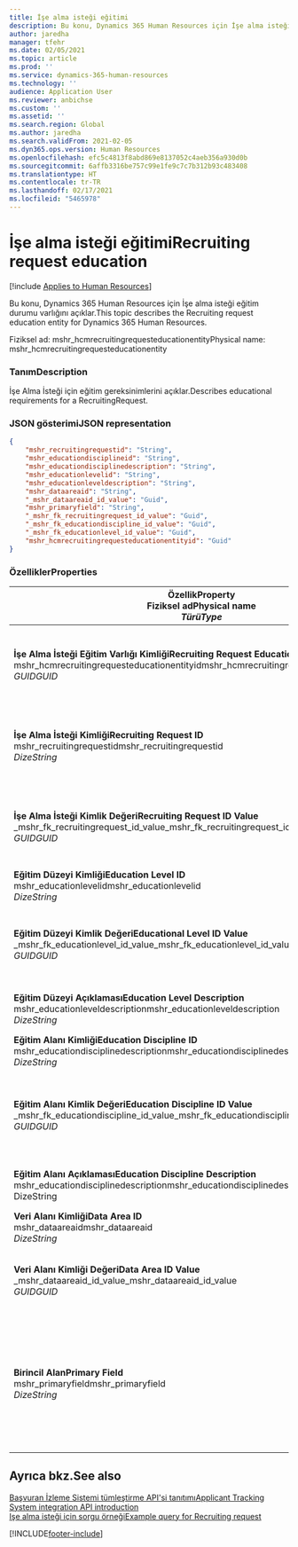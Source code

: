 ```yaml
---
title: İşe alma isteği eğitimi
description: Bu konu, Dynamics 365 Human Resources için İşe alma isteği eğitim durumu varlığını açıklar.
author: jaredha
manager: tfehr
ms.date: 02/05/2021
ms.topic: article
ms.prod: ''
ms.service: dynamics-365-human-resources
ms.technology: ''
audience: Application User
ms.reviewer: anbichse
ms.custom: ''
ms.assetid: ''
ms.search.region: Global
ms.author: jaredha
ms.search.validFrom: 2021-02-05
ms.dyn365.ops.version: Human Resources
ms.openlocfilehash: efc5c4813f8abd869e8137052c4aeb356a930d0b
ms.sourcegitcommit: 6affb3316be757c99e1fe9c7c7b312b93c483408
ms.translationtype: HT
ms.contentlocale: tr-TR
ms.lasthandoff: 02/17/2021
ms.locfileid: "5465978"
---
```

# <a name="recruiting-request-education"></a><span data-ttu-id="3b8c0-103">İşe alma isteği eğitimi</span><span class="sxs-lookup"><span data-stu-id="3b8c0-103">Recruiting request education</span></span>

[!include [Applies to Human Resources](../includes/applies-to-hr.md)]

<span data-ttu-id="3b8c0-104">Bu konu, Dynamics 365 Human Resources için İşe alma isteği eğitim durumu varlığını açıklar.</span><span class="sxs-lookup"><span data-stu-id="3b8c0-104">This topic describes the Recruiting request education entity for Dynamics 365 Human Resources.</span></span>

<span data-ttu-id="3b8c0-105">Fiziksel ad: mshr_hcmrecruitingrequesteducationentity</span><span class="sxs-lookup"><span data-stu-id="3b8c0-105">Physical name: mshr_hcmrecruitingrequesteducationentity</span></span>

### <a name="description"></a><span data-ttu-id="3b8c0-106">Tanım</span><span class="sxs-lookup"><span data-stu-id="3b8c0-106">Description</span></span>

<span data-ttu-id="3b8c0-107">İşe Alma İsteği için eğitim gereksinimlerini açıklar.</span><span class="sxs-lookup"><span data-stu-id="3b8c0-107">Describes educational requirements for a RecruitingRequest.</span></span>

### <a name="json-representation"></a><span data-ttu-id="3b8c0-108">JSON gösterimi</span><span class="sxs-lookup"><span data-stu-id="3b8c0-108">JSON representation</span></span>

```json
{
    "mshr_recruitingrequestid": "String",
    "mshr_educationdisciplineid": "String",
    "mshr_educationdisciplinedescription": "String",
    "mshr_educationlevelid": "String",
    "mshr_educationleveldescription": "String",
    "mshr_dataareaid": "String",
    "_mshr_dataareaid_id_value": "Guid",
    "mshr_primaryfield": "String",
    "_mshr_fk_recruitingrequest_id_value": "Guid",
    "_mshr_fk_educationdiscipline_id_value": "Guid",
    "_mshr_fk_educationlevel_id_value": "Guid",
    "mshr_hcmrecruitingrequesteducationentityid": "Guid"
}
```

### <a name="properties"></a><span data-ttu-id="3b8c0-109">Özellikler</span><span class="sxs-lookup"><span data-stu-id="3b8c0-109">Properties</span></span>

| <span data-ttu-id="3b8c0-110">Özellik</span><span class="sxs-lookup"><span data-stu-id="3b8c0-110">Property</span></span><br><span data-ttu-id="3b8c0-111">**Fiziksel ad**</span><span class="sxs-lookup"><span data-stu-id="3b8c0-111">**Physical name**</span></span><br><span data-ttu-id="3b8c0-112">**_Türü_**</span><span class="sxs-lookup"><span data-stu-id="3b8c0-112">**_Type_**</span></span> | <span data-ttu-id="3b8c0-113">Kullan</span><span class="sxs-lookup"><span data-stu-id="3b8c0-113">Use</span></span> | <span data-ttu-id="3b8c0-114">Tanım</span><span class="sxs-lookup"><span data-stu-id="3b8c0-114">Description</span></span> |
| --- | --- | --- |
| <span data-ttu-id="3b8c0-115">**İşe Alma İsteği Eğitim Varlığı Kimliği**</span><span class="sxs-lookup"><span data-stu-id="3b8c0-115">**Recruiting Request Education Entity ID**</span></span><br><span data-ttu-id="3b8c0-116">mshr_hcmrecruitingrequesteducationentityid</span><span class="sxs-lookup"><span data-stu-id="3b8c0-116">mshr_hcmrecruitingrequesteducationentityid</span></span><br><span data-ttu-id="3b8c0-117">*GUID*</span><span class="sxs-lookup"><span data-stu-id="3b8c0-117">*GUID*</span></span> | <span data-ttu-id="3b8c0-118">Salt okunur</span><span class="sxs-lookup"><span data-stu-id="3b8c0-118">Read-only</span></span><br><span data-ttu-id="3b8c0-119">Gerekli</span><span class="sxs-lookup"><span data-stu-id="3b8c0-119">Required</span></span> | <span data-ttu-id="3b8c0-120">İşe Alma İsteği Eğitim kaydı için sistem tarafından oluşturulan benzersiz tanımlayıcı.</span><span class="sxs-lookup"><span data-stu-id="3b8c0-120">System-generated unique identifier for the Recruiting Request Education record.</span></span> |
| <span data-ttu-id="3b8c0-121">**İşe Alma İsteği Kimliği**</span><span class="sxs-lookup"><span data-stu-id="3b8c0-121">**Recruiting Request ID**</span></span><br><span data-ttu-id="3b8c0-122">mshr_recruitingrequestid</span><span class="sxs-lookup"><span data-stu-id="3b8c0-122">mshr_recruitingrequestid</span></span><br><span data-ttu-id="3b8c0-123">*Dize*</span><span class="sxs-lookup"><span data-stu-id="3b8c0-123">*String*</span></span> | <span data-ttu-id="3b8c0-124">Bir kez yaz</span><span class="sxs-lookup"><span data-stu-id="3b8c0-124">Write-once</span></span><br><span data-ttu-id="3b8c0-125">Gerekli</span><span class="sxs-lookup"><span data-stu-id="3b8c0-125">Required</span></span> | <span data-ttu-id="3b8c0-126">İlgili işe alma isteğinin kullanıcı tarafından okunabilir benzersiz tanımlayıcısı.</span><span class="sxs-lookup"><span data-stu-id="3b8c0-126">The user-readable unique identifier of the related recruiting request.</span></span> |
| <span data-ttu-id="3b8c0-127">**İşe Alma İsteği Kimlik Değeri**</span><span class="sxs-lookup"><span data-stu-id="3b8c0-127">**Recruiting Request ID Value**</span></span><br><span data-ttu-id="3b8c0-128">_mshr_fk_recruitingrequest_id_value</span><span class="sxs-lookup"><span data-stu-id="3b8c0-128">_mshr_fk_recruitingrequest_id_value</span></span><br><span data-ttu-id="3b8c0-129">*GUID*</span><span class="sxs-lookup"><span data-stu-id="3b8c0-129">*GUID*</span></span> | <span data-ttu-id="3b8c0-130">Salt okunur</span><span class="sxs-lookup"><span data-stu-id="3b8c0-130">Read-only</span></span><br><span data-ttu-id="3b8c0-131">Gerekli</span><span class="sxs-lookup"><span data-stu-id="3b8c0-131">Required</span></span><br><span data-ttu-id="3b8c0-132">Yabancı anahtar: mshr_hcmrecruitingrequestentity içindeki mshr_hcmrecruitingrequestentityid</span><span class="sxs-lookup"><span data-stu-id="3b8c0-132">Foreign key: mshr_hcmrecruitingrequestentityid of mshr_hcmrecruitingrequestentity</span></span> | <span data-ttu-id="3b8c0-133">İlgili işe alma isteğinin sistem tarafından oluşturulan benzersiz tanımlayıcısı.</span><span class="sxs-lookup"><span data-stu-id="3b8c0-133">System-generated unique identifier of the related recruiting request.</span></span> |
| <span data-ttu-id="3b8c0-134">**Eğitim Düzeyi Kimliği**</span><span class="sxs-lookup"><span data-stu-id="3b8c0-134">**Education Level ID**</span></span><br><span data-ttu-id="3b8c0-135">mshr_educationlevelid</span><span class="sxs-lookup"><span data-stu-id="3b8c0-135">mshr_educationlevelid</span></span><br><span data-ttu-id="3b8c0-136">*Dize*</span><span class="sxs-lookup"><span data-stu-id="3b8c0-136">*String*</span></span> | <span data-ttu-id="3b8c0-137">Bir kez yaz</span><span class="sxs-lookup"><span data-stu-id="3b8c0-137">Write-once</span></span><br><span data-ttu-id="3b8c0-138">Gerekli</span><span class="sxs-lookup"><span data-stu-id="3b8c0-138">Required</span></span> | <span data-ttu-id="3b8c0-139">Gerekli eğitim seviyesi.</span><span class="sxs-lookup"><span data-stu-id="3b8c0-139">The level of education required.</span></span> |
| <span data-ttu-id="3b8c0-140">**Eğitim Düzeyi Kimlik Değeri**</span><span class="sxs-lookup"><span data-stu-id="3b8c0-140">**Educational Level ID Value**</span></span><br><span data-ttu-id="3b8c0-141">_mshr_fk_educationlevel_id_value</span><span class="sxs-lookup"><span data-stu-id="3b8c0-141">_mshr_fk_educationlevel_id_value</span></span><br><span data-ttu-id="3b8c0-142">*GUID*</span><span class="sxs-lookup"><span data-stu-id="3b8c0-142">*GUID*</span></span> | <span data-ttu-id="3b8c0-143">Salt okunur</span><span class="sxs-lookup"><span data-stu-id="3b8c0-143">Read-only</span></span><br><span data-ttu-id="3b8c0-144">Gerekli</span><span class="sxs-lookup"><span data-stu-id="3b8c0-144">Required</span></span><br><span data-ttu-id="3b8c0-145">Yabancı anahtar: mshr_hcmeducationlevelentity içindeki mshr_hcmeducationlevelentityid</span><span class="sxs-lookup"><span data-stu-id="3b8c0-145">Foreign key: mshr_hcmeducationlevelentityid of mshr_hcmeducationlevelentity</span></span> | <span data-ttu-id="3b8c0-146">Gerekli eğitim düzeyinin sistem tarafından oluşturulan benzersiz tanımlayıcısı.</span><span class="sxs-lookup"><span data-stu-id="3b8c0-146">System-generated unique identifier of the level of education required.</span></span> |
| <span data-ttu-id="3b8c0-147">**Eğitim Düzeyi Açıklaması**</span><span class="sxs-lookup"><span data-stu-id="3b8c0-147">**Education Level Description**</span></span><br><span data-ttu-id="3b8c0-148">mshr_educationleveldescription</span><span class="sxs-lookup"><span data-stu-id="3b8c0-148">mshr_educationleveldescription</span></span><br><span data-ttu-id="3b8c0-149">*Dize*</span><span class="sxs-lookup"><span data-stu-id="3b8c0-149">*String*</span></span> | <span data-ttu-id="3b8c0-150">Salt okunur</span><span class="sxs-lookup"><span data-stu-id="3b8c0-150">Read-only</span></span><br><span data-ttu-id="3b8c0-151">Gerekli</span><span class="sxs-lookup"><span data-stu-id="3b8c0-151">Required</span></span> | <span data-ttu-id="3b8c0-152">Beceri için gereken düzeyin açıklaması.</span><span class="sxs-lookup"><span data-stu-id="3b8c0-152">The description of the level required for the skill.</span></span> |
| <span data-ttu-id="3b8c0-153">**Eğitim Alanı Kimliği**</span><span class="sxs-lookup"><span data-stu-id="3b8c0-153">**Education Discipline ID**</span></span><br><span data-ttu-id="3b8c0-154">mshr_educationdisciplinedescription</span><span class="sxs-lookup"><span data-stu-id="3b8c0-154">mshr_educationdisciplinedescription</span></span><br><span data-ttu-id="3b8c0-155">*Dize*</span><span class="sxs-lookup"><span data-stu-id="3b8c0-155">*String*</span></span> | <span data-ttu-id="3b8c0-156">Bir kez yaz</span><span class="sxs-lookup"><span data-stu-id="3b8c0-156">Write-once</span></span><br><span data-ttu-id="3b8c0-157">Gerekli</span><span class="sxs-lookup"><span data-stu-id="3b8c0-157">Required</span></span> | <span data-ttu-id="3b8c0-158">Eğitim alanı alanı.</span><span class="sxs-lookup"><span data-stu-id="3b8c0-158">The area of educational discipline.</span></span> |
| <span data-ttu-id="3b8c0-159">**Eğitim Alanı Kimlik Değeri**</span><span class="sxs-lookup"><span data-stu-id="3b8c0-159">**Education Discipline ID Value**</span></span><br><span data-ttu-id="3b8c0-160">_mshr_fk_educationdiscipline_id_value</span><span class="sxs-lookup"><span data-stu-id="3b8c0-160">_mshr_fk_educationdiscipline_id_value</span></span><br><span data-ttu-id="3b8c0-161">*GUID*</span><span class="sxs-lookup"><span data-stu-id="3b8c0-161">*GUID*</span></span> | <span data-ttu-id="3b8c0-162">Salt okunur</span><span class="sxs-lookup"><span data-stu-id="3b8c0-162">Read-only</span></span><br><span data-ttu-id="3b8c0-163">Gerekli</span><span class="sxs-lookup"><span data-stu-id="3b8c0-163">Required</span></span><br><span data-ttu-id="3b8c0-164">Yabancı anahtar: mshr_hcmeducationdisciplineentity varlığına ait mshr_hcmeducationdisciplineentityid</span><span class="sxs-lookup"><span data-stu-id="3b8c0-164">Foreign key: mshr_hcmeducationdisciplineentityid of mshr_hcmeducationdisciplineentity</span></span> | <span data-ttu-id="3b8c0-165">Eğitim disiplini alanının sistem tarafından oluşturulan benzersiz tanımlayıcısı.</span><span class="sxs-lookup"><span data-stu-id="3b8c0-165">System-generated unique identifier of the area of educational discipline.</span></span> |
| <span data-ttu-id="3b8c0-166">**Eğitim Alanı Açıklaması**</span><span class="sxs-lookup"><span data-stu-id="3b8c0-166">**Education Discipline Description**</span></span><br><span data-ttu-id="3b8c0-167">mshr_educationdisciplinedescription</span><span class="sxs-lookup"><span data-stu-id="3b8c0-167">mshr_educationdisciplinedescription</span></span><br><span data-ttu-id="3b8c0-168">Dize</span><span class="sxs-lookup"><span data-stu-id="3b8c0-168">String</span></span> | <span data-ttu-id="3b8c0-169">Salt okunur</span><span class="sxs-lookup"><span data-stu-id="3b8c0-169">Read-only</span></span><br><span data-ttu-id="3b8c0-170">Gerekli</span><span class="sxs-lookup"><span data-stu-id="3b8c0-170">Required</span></span> | <span data-ttu-id="3b8c0-171">Eğitim disiplini alanının tanımı.</span><span class="sxs-lookup"><span data-stu-id="3b8c0-171">The description of the area of educational discipline.</span></span> |
| <span data-ttu-id="3b8c0-172">**Veri Alanı Kimliği**</span><span class="sxs-lookup"><span data-stu-id="3b8c0-172">**Data Area ID**</span></span><br><span data-ttu-id="3b8c0-173">mshr_dataareaid</span><span class="sxs-lookup"><span data-stu-id="3b8c0-173">mshr_dataareaid</span></span><br><span data-ttu-id="3b8c0-174">*Dize*</span><span class="sxs-lookup"><span data-stu-id="3b8c0-174">*String*</span></span> | <span data-ttu-id="3b8c0-175">Okuma/yazma</span><span class="sxs-lookup"><span data-stu-id="3b8c0-175">Read/write</span></span><br><span data-ttu-id="3b8c0-176">İsteğe bağlı</span><span class="sxs-lookup"><span data-stu-id="3b8c0-176">Optional</span></span> | <span data-ttu-id="3b8c0-177">Tüzel kişiliği (şirket) belirtir.</span><span class="sxs-lookup"><span data-stu-id="3b8c0-177">Specifies the legal entity (company).</span></span>|
| <span data-ttu-id="3b8c0-178">**Veri Alanı Kimliği Değeri**</span><span class="sxs-lookup"><span data-stu-id="3b8c0-178">**Data Area ID Value**</span></span><br><span data-ttu-id="3b8c0-179">_mshr_dataareaid_id_value</span><span class="sxs-lookup"><span data-stu-id="3b8c0-179">_mshr_dataareaid_id_value</span></span><br><span data-ttu-id="3b8c0-180">*GUID*</span><span class="sxs-lookup"><span data-stu-id="3b8c0-180">*GUID*</span></span> | <span data-ttu-id="3b8c0-181">Salt okunur</span><span class="sxs-lookup"><span data-stu-id="3b8c0-181">Read-only</span></span><br><span data-ttu-id="3b8c0-182">İsteğe bağlı</span><span class="sxs-lookup"><span data-stu-id="3b8c0-182">Optional</span></span><br><span data-ttu-id="3b8c0-183">Yabancı anahtar: cdm_company varlığına ait cdm_companyid</span><span class="sxs-lookup"><span data-stu-id="3b8c0-183">Foreign key: cdm_companyid of cdm_company entity</span></span> | <span data-ttu-id="3b8c0-184">Tüzel kişiliği (şirket) tanımlaması için sistem tarafından oluşturulan GUID değeri.</span><span class="sxs-lookup"><span data-stu-id="3b8c0-184">System-generated GUID value identifying the legal entity (company).</span></span> |
| <span data-ttu-id="3b8c0-185">**Birincil Alan**</span><span class="sxs-lookup"><span data-stu-id="3b8c0-185">**Primary Field**</span></span><br><span data-ttu-id="3b8c0-186">mshr_primaryfield</span><span class="sxs-lookup"><span data-stu-id="3b8c0-186">mshr_primaryfield</span></span><br><span data-ttu-id="3b8c0-187">*Dize*</span><span class="sxs-lookup"><span data-stu-id="3b8c0-187">*String*</span></span> | <span data-ttu-id="3b8c0-188">Salt okunur</span><span class="sxs-lookup"><span data-stu-id="3b8c0-188">Read-only</span></span><br><span data-ttu-id="3b8c0-189">Gerekli</span><span class="sxs-lookup"><span data-stu-id="3b8c0-189">Required</span></span> | <span data-ttu-id="3b8c0-190">Kaydı benzersiz olarak tanımlamak için başka bir yöntem olarak İşe Alma İsteği değerinin, Eğitim Düzeyi Kimliğinin ve Eğitim Disiplini Kimliğinin birleştirilmesi.</span><span class="sxs-lookup"><span data-stu-id="3b8c0-190">Concatenation of Recruiting Request value, Education Level ID, and Education Discipline ID as another method to uniquely identify the record.</span></span> |

## <a name="see-also"></a><span data-ttu-id="3b8c0-191">Ayrıca bkz.</span><span class="sxs-lookup"><span data-stu-id="3b8c0-191">See also</span></span>

[<span data-ttu-id="3b8c0-192">Başvuran İzleme Sistemi tümleştirme API'si tanıtımı</span><span class="sxs-lookup"><span data-stu-id="3b8c0-192">Applicant Tracking System integration API introduction</span></span>](hr-admin-integration-ats-api-introduction.md)<br>
[<span data-ttu-id="3b8c0-193">Işe alma isteği için sorgu örneği</span><span class="sxs-lookup"><span data-stu-id="3b8c0-193">Example query for Recruiting request</span></span>](hr-admin-integration-ats-api-recruiting-request-example-query.md)



[!INCLUDE[footer-include](../includes/footer-banner.md)]